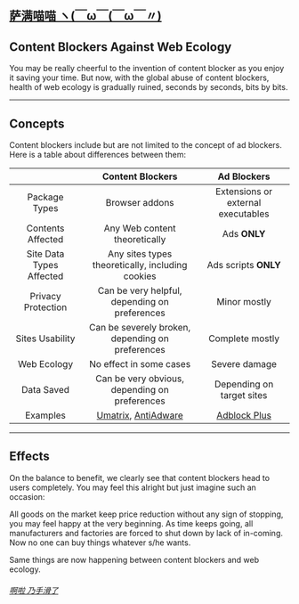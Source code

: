 ## [萨满喵喵 ヽ(￣ω￣(￣ω￣〃)](https://emlvirus.github.io/)

## Content Blockers Against Web Ecology

You may be really cheerful to the invention of content blocker as you enjoy it saving your time. But now, with the global abuse of content blockers, health of web ecology is gradually ruined, seconds by seconds, bits by bits.

---

## Concepts

Content blockers include but are not limited to the concept of ad blockers. Here is a table about differences between them:

| | Content Blockers | Ad Blockers |
|:----------:|:-----------:|:-----------:|
| Package Types | Browser addons | Extensions or external executables |
| Contents Affected | Any Web content theoretically | Ads **ONLY** |
| Site Data Types Affected | Any sites types theoretically, including cookies | Ads scripts **ONLY** |
| Privacy Protection | Can be very helpful, depending on preferences | Minor mostly |
| Sites Usability | Can be severely broken, depending on preferences | Complete mostly |
| Web Ecology | No effect in some cases | Severe damage |
| Data Saved | Can be very obvious, depending on preferences | Depending on target sites |  
| Examples | [Umatrix](https://github.com/gorhill/uMatrix), [AntiAdware](https://github.com/HandyUserscripts/AntiAdware) | [Adblock Plus](https://adblockplus.org/)

---

## Effects

On the balance to benefit, we clearly see that content blockers head to users completely. You may feel this alright but just imagine such an occasion:

All goods on the market keep price reduction without any sign of stopping, you may feel happy at the very beginning. As time keeps going, all manufacturers and factories are forced to shut down by lack of in-coming. Now no one can buy things whatever s/he wants.

Same things are now happening between content blockers and web ecology.

###### [啊啦 乃手滑了](..\homepage.html#table-of-contents)
